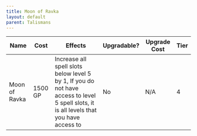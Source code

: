 ```yaml
---
title: Moon of Ravka
layout: default
parent: Talismans
---
```

| Name          | Cost    | Effects                                                                                                                                 | Upgradable? | Upgrade Cost | Tier |
| ------------- | ------- | --------------------------------------------------------------------------------------------------------------------------------------- | ----------- | ------------ | ---- |
| Moon of Ravka | 1500 GP | Increase all spell slots below level 5 by 1, If you do not have access to level 5 spell slots, it is all levels that you have access to | No          | N/A          | 4    |
